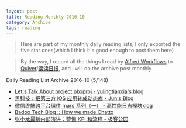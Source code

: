 ```yaml
---
layout: post
title: Reading Monthly 2016-10
category: Archive
tags: reading
---
```


> Here are part of my monthly daily reading lists, I only exported the five star ones(which I think it's good enough to post them here)

> By the way, I record all the things I read by [Alfred Workflows](https://www.alfredapp.com/workflows/) to [Quiver](https://itunes.apple.com/app/quiver-programmers-notebook/id866773894?mt=12)/[读读日报](http://dudu.zhihu.com/circle/173514), and I will do the archive post monthly

Daily Reading List Archive 2016-10 (5/148)

* [Let's Talk About project.pbxproj - yulingtianxia's blog](http://yulingtianxia.com/blog/2016/09/28/Let-s-Talk-About-project-pbxproj/)
* [黑科技：把第三方 iOS 应用转成动态库 - Jun's Blog](http://blog.imjun.net/2016/10/08/%E9%BB%91%E7%A7%91%E6%8A%80%EF%BC%9A%E6%8A%8A%E7%AC%AC%E4%B8%89%E6%96%B9-iOS-%E5%BA%94%E7%94%A8%E8%BD%AC%E6%88%90%E5%8A%A8%E6%80%81%E5%BA%93/)
* [微信终端跨平台组件 mars 系列（一） - 高性能日志模块xlog](http://mp.weixin.qq.com/s?__biz=MzAwNDY1ODY2OQ==&mid=2649286403&idx=1&sn=7b258bc931150b93d282f2c64a4a7d08&chksm=8334c381b4434a97920cd5d2a443f6c8c5c159a23bb5baf11a2018db9a2bc1b1a634a3eb0870&mpshare=1&scene=2&srcid=1011hIADQFM3TicNoId4I74F&from=timeline&isappinstalled=0#wechat_redirect)
* [Badoo Tech Blog :: How we made Chatto](https://techblog.badoo.com/blog/2015/12/04/how-we-made-chatto/)
* [张小龙最新内部演讲：警惕 KPI 和流程 - 极客公园](http://www.geekpark.net/topics/217107)


